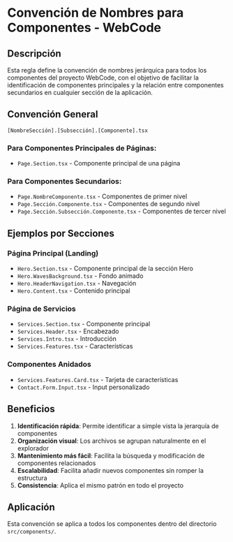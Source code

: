 # Convención de Nombres para Componentes - WebCode

## Descripción

Esta regla define la convención de nombres jerárquica para todos los componentes del proyecto WebCode, con el objetivo de facilitar la identificación de componentes principales y la relación entre componentes secundarios en cualquier sección de la aplicación.

## Convención General

```
[NombreSección].[Subsección].[Componente].tsx
```

### Para Componentes Principales de Páginas:

- `Page.Section.tsx` - Componente principal de una página

### Para Componentes Secundarios:

- `Page.NombreComponente.tsx` - Componentes de primer nivel
- `Page.Sección.Componente.tsx` - Componentes de segundo nivel
- `Page.Sección.Subsección.Componente.tsx` - Componentes de tercer nivel

## Ejemplos por Secciones

### Página Principal (Landing)

- `Hero.Section.tsx` - Componente principal de la sección Hero
- `Hero.WavesBackground.tsx` - Fondo animado
- `Hero.HeaderNavigation.tsx` - Navegación
- `Hero.Content.tsx` - Contenido principal

### Página de Servicios

- `Services.Section.tsx` - Componente principal
- `Services.Header.tsx` - Encabezado
- `Services.Intro.tsx` - Introducción
- `Services.Features.tsx` - Características

### Componentes Anidados

- `Services.Features.Card.tsx` - Tarjeta de características
- `Contact.Form.Input.tsx` - Input personalizado

## Beneficios

1. **Identificación rápida**: Permite identificar a simple vista la jerarquía de componentes
2. **Organización visual**: Los archivos se agrupan naturalmente en el explorador
3. **Mantenimiento más fácil**: Facilita la búsqueda y modificación de componentes relacionados
4. **Escalabilidad**: Facilita añadir nuevos componentes sin romper la estructura
5. **Consistencia**: Aplica el mismo patrón en todo el proyecto

## Aplicación

Esta convención se aplica a todos los componentes dentro del directorio `src/components/`.
